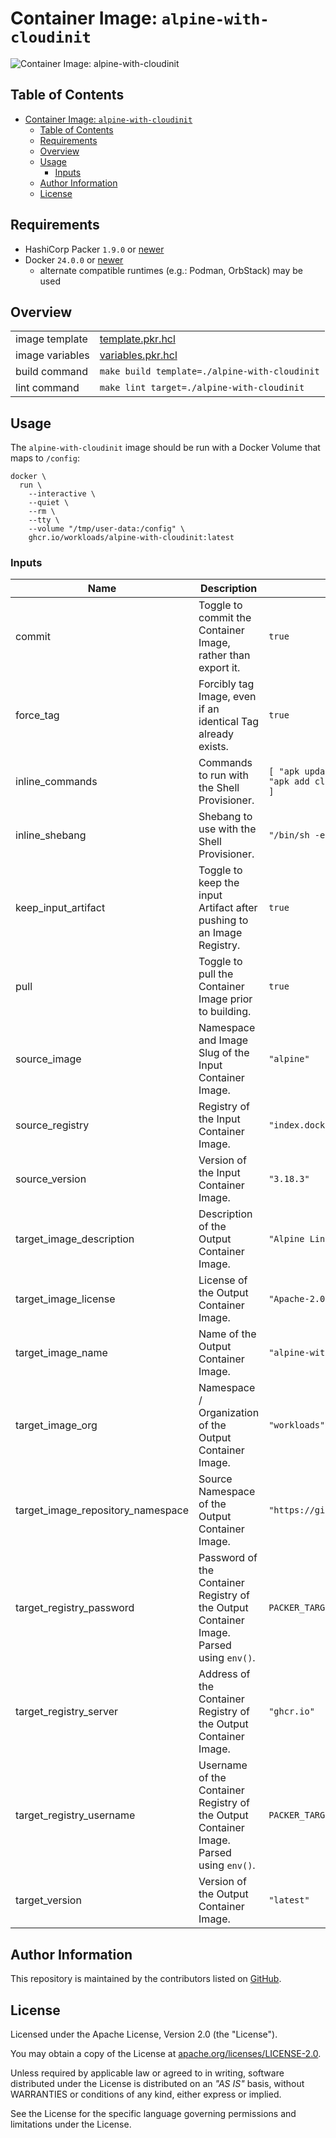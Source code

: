 # Container Image: `alpine-with-cloudinit`

![Container Image: `alpine-with-cloudinit`](https://assets.workloads.io/container-images/alpine-with-cloudinit.png)

## Table of Contents

<!-- TOC -->
* [Container Image: `alpine-with-cloudinit`](#container-image-alpine-with-cloudinit)
  * [Table of Contents](#table-of-contents)
  * [Requirements](#requirements)
  * [Overview](#overview)
  * [Usage](#usage)
    * [Inputs](#inputs)
  * [Author Information](#author-information)
  * [License](#license)
<!-- TOC -->

## Requirements

- HashiCorp Packer `1.9.0` or [newer](https://developer.hashicorp.com/packer/downloads)
- Docker `24.0.0` or [newer](https://www.docker.com/products/docker-desktop/)
  - alternate compatible runtimes (e.g.: Podman, OrbStack) may be used

## Overview

|                 |                                               |
|-----------------|-----------------------------------------------|
| image template  | [template.pkr.hcl](template.pkr.hcl)          |
| image variables | [variables.pkr.hcl](variables.pkr.hcl)        |
| build command   | `make build template=./alpine-with-cloudinit` |
| lint command    | `make lint target=./alpine-with-cloudinit`    |

## Usage

The `alpine-with-cloudinit` image should be run with a Docker Volume that maps to `/config`:

```shell
docker \
  run \
    --interactive \
    --quiet \
    --rm \
    --tty \
    --volume "/tmp/user-data:/config" \
    ghcr.io/workloads/alpine-with-cloudinit:latest
```

<!-- BEGIN_PACKER_DOCS -->
### Inputs

| Name | Description | Default |
|------|-------------|---------|
| commit | Toggle to commit the Container Image, rather than export it. | `true` |
| force_tag | Forcibly tag Image, even if an identical Tag already exists. | `true` |
| inline_commands | Commands to run with the Shell Provisioner. | ```[ "apk update", "apk upgrade", "apk add cloud-init", "apk fix" ]``` |
| inline_shebang | Shebang to use with the Shell Provisioner. | `"/bin/sh -e"` |
| keep_input_artifact | Toggle to keep the input Artifact after pushing to an Image Registry. | `true` |
| pull | Toggle to pull the Container Image prior to building. | `true` |
| source_image | Namespace and Image Slug of the Input Container Image. | `"alpine"` |
| source_registry | Registry of the Input Container Image. | `"index.docker.io"` |
| source_version | Version of the Input Container Image. | `"3.18.3"` |
| target_image_description | Description of the Output Container Image. | `"Alpine Linux with Cloud-Init"` |
| target_image_license | License of the Output Container Image. | `"Apache-2.0"` |
| target_image_name | Name of the Output Container Image. | `"alpine-with-cloudinit"` |
| target_image_org | Namespace / Organization of the Output Container Image. | `"workloads"` |
| target_image_repository_namespace | Source Namespace of the Output Container Image. | `"https://github.com/workloads"` |
| target_registry_password | Password of the Container Registry of the Output Container Image. Parsed using `env()`. | `PACKER_TARGET_REGISTRY_PASSWORD"` |
| target_registry_server | Address of the Container Registry of the Output Container Image. | `"ghcr.io"` |
| target_registry_username | Username of the Container Registry of the Output Container Image. Parsed using `env()`. | `PACKER_TARGET_REGISTRY_USERNAME"` |
| target_version | Version of the Output Container Image. | `"latest"` |
<!-- END_PACKER_DOCS -->

## Author Information

This repository is maintained by the contributors listed on [GitHub](https://github.com/workloads/container-images/graphs/contributors).

## License

Licensed under the Apache License, Version 2.0 (the "License").

You may obtain a copy of the License at [apache.org/licenses/LICENSE-2.0](http://www.apache.org/licenses/LICENSE-2.0).

Unless required by applicable law or agreed to in writing, software distributed under the License is distributed on an _"AS IS"_ basis, without WARRANTIES or conditions of any kind, either express or implied.

See the License for the specific language governing permissions and limitations under the License.
